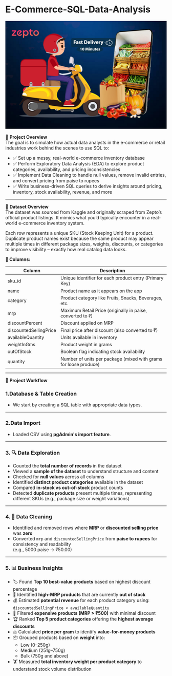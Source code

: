 # E-Commerce-SQL-Data-Analysis
![Banner](https://raw.githubusercontent.com/Prachibansal11/Zepto-SQL-Data-Analysis/a1de34c22ade16aaf7ea1d304ed9422990a2ff24/zepto-banner.jpg)

📌 **Project Overview**  
The goal is to simulate how actual data analysts in the e-commerce or retail industries work behind the scenes to use SQL to:

- ✅ Set up a messy, real-world e-commerce inventory database  
- ✅ Perform Exploratory Data Analysis (EDA) to explore product categories, availability, and pricing inconsistencies  
- ✅ Implement Data Cleaning to handle null values, remove invalid entries, and convert pricing from paise to rupees  
- ✅ Write business-driven SQL queries to derive insights around pricing, inventory, stock availability, revenue, and more  

---

📁 **Dataset Overview**  
The dataset was sourced from Kaggle and originally scraped from Zepto’s official product listings. It mimics what you’d typically encounter in a real-world e-commerce inventory system.

Each row represents a unique SKU (Stock Keeping Unit) for a product. Duplicate product names exist because the same product may appear multiple times in different package sizes, weights, discounts, or categories to improve visibility – exactly how real catalog data looks.

**🧾 Columns:**

| Column               | Description                                                 |
|----------------------|-------------------------------------------------------------|
| sku_id               | Unique identifier for each product entry (Primary Key)      |
| name                 | Product name as it appears on the app                        |
| category             | Product category like Fruits, Snacks, Beverages, etc.       |
| mrp                  | Maximum Retail Price (originally in paise, converted to ₹)  |
| discountPercent      | Discount applied on MRP                                      |
| discountedSellingPrice| Final price after discount (also converted to ₹)            |
| availableQuantity    | Units available in inventory                                 |
| weightInGms          | Product weight in grams                                      |
| outOfStock           | Boolean flag indicating stock availability                   |
| quantity             | Number of units per package (mixed with grams for loose produce) |

---

🔧 **Project Workflow**
### 1.Database & Table Creation  
- We start by creating a SQL table with appropriate data types.
---

### 2.Data Import
- Loaded CSV using **pgAdmin's import feature**.  
---

### 3. 🔍 Data Exploration  
- Counted the **total number of records** in the dataset  
- Viewed a **sample of the dataset** to understand structure and content  
- Checked for **null values** across all columns  
- Identified **distinct product categories** available in the dataset  
- Compared **in-stock vs out-of-stock** product counts  
- Detected **duplicate products** present multiple times, representing different SKUs (e.g., package size or weight variations)

---

### 4. 🧹 Data Cleaning  
- Identified and removed rows where **MRP** or **discounted selling price** was **zero**  
- Converted `mrp` and `discountedSellingPrice` from **paise to rupees** for consistency and readability  
  (e.g., 5000 paise → ₹50.00)

---

### 5. 📊 Business Insights  
- 🏷️ Found **Top 10 best-value products** based on highest discount percentage  
- 🚫 Identified **high-MRP products** that are currently **out of stock**  
- 💰 Estimated **potential revenue** for each product category using:  
  `discountedSellingPrice × availableQuantity`  
- 🧃 Filtered **expensive products (MRP > ₹500)** with minimal discount  
- 🏆 Ranked **Top 5 product categories** offering the **highest average discounts**  
- ⚖️ Calculated **price per gram** to identify **value-for-money products**  
- 📦 Grouped products based on **weight** into:  
  - Low (0–250g)  
  - Medium (251g–750g)  
  - Bulk (750g and above)  
- 🏋️ Measured **total inventory weight per product category** to understand stock volume distribution
